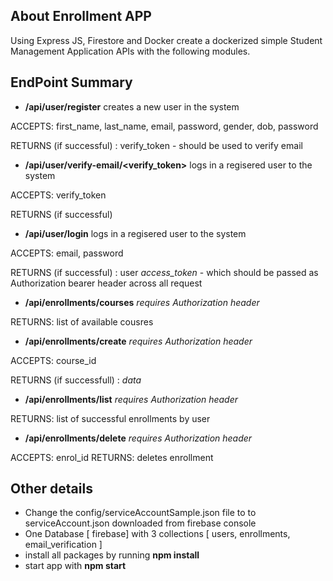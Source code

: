 
## About Enrollment APP

Using Express JS, Firestore and Docker create a dockerized simple Student Management Application APIs with the following modules.

## EndPoint Summary


-  **/api/user/register** <POST>
creates a new user in the system

ACCEPTS: first_name, last_name,  email, password, gender, dob, password

RETURNS (if successful) : verify_token - should be used to verify email

-  **/api/user/verify-email/<verify_token>** <POST>
logs in a regisered user to the system

ACCEPTS: verify_token

RETURNS (if successful) 

-  **/api/user/login** <POST>
logs in a regisered user to the system

ACCEPTS: email, password

RETURNS (if successful) : user *access_token* - which should be passed as Authorization bearer header across all request


-  **/api/enrollments/courses** <GET> *requires Authorization header*

RETURNS:  list of available cousres

-  **/api/enrollments/create** <POST> *requires Authorization header*

ACCEPTS: course_id

RETURNS (if successfull) : *data* 

-  **/api/enrollments/list** <GET> *requires Authorization header*

RETURNS:  list of successful enrollments by user

-  **/api/enrollments/delete** <DELETE> *requires Authorization header*

ACCEPTS: enrol_id
RETURNS: deletes enrollment 


## Other details
-  Change the config/serviceAccountSample.json file to to serviceAccount.json downloaded from firebase console
-  One Database [ firebase]  with 3 collections [ users, enrollments, email_verification ]
-  install all packages by running **npm install**
-  start app with **npm start**
